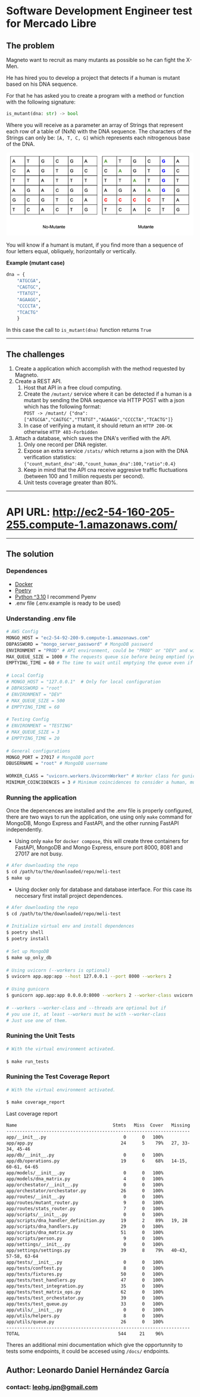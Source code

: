 # Software Development Engineer test for Mercado Libre

## The problem

Magneto want to recruit as many mutants as possible so he can fight the X-Men.

He has hired you to develop a project that detects if a human is mutant based on his DNA sequence.

For that he has asked you to create a program with a method or function with the following signature:

```python
is_mutant(dna: str) -> bool
```

Where you will receive as a parameter an array of Strings that represent each row of a table of (NxN)
with the DNA sequence. The characters of the Strings can only be: ```[A, T, C, G]``` which represents each
nitrogenous base of the DNA.

![example](/assets/example.png)

You will know if a humant is mutant, if you find more than a sequence of four letters equal, obliquely, horizontally
or vertically.

**Example (mutant case)**

```python
dna = {
    "ATGCGA",
    "CAGTGC",
    "TTATGT",
    "AGAAGG",
    "CCCCTA",
    "TCACTG"
    }
```
In this case the call to ```is_mutant(dna)``` function returns ```True```

---

## The challenges

1. Create a application which accomplish with the method requested by Magneto.
2. Create a REST API.
   1. Host that API in a free cloud computing.
   2. Create the ```/mutant/``` service where it can be detected if a human is a mutant by sending the DNA sequence via HTTP
   POST with a json which has the following format: <br>
   ```POST -> /mutant/ {"dna":["ATGCGA","CAGTGC","TTATGT","AGAAGG","CCCCTA","TCACTG"]}```
   3. In case of verifying a mutant, it should return an ```HTTP 200-OK``` otherwise ```HTTP 403-Forbidden```
3. Attach a database, which saves the DNA's verified with the API.
   1. Only one record per DNA register.
   2. Expose an extra service ```/stats/``` which returns a json with the DNA verification statistics: <br>
   ```{"count_mutant_dna":40,"count_human_dna":100,"ratio":0.4} ```
   3. Keep in mind that the API cna receive aggresive traffic fluctuations (between 100 and 1 million requests per second).
   4. Unit tests coverage greater than 80%.

---

# API URL: http://ec2-54-160-205-255.compute-1.amazonaws.com/

---
## The solution

### Dependences
- [Docker](https://docs.docker.com/engine/install/)
- [Poetry](https://python-poetry.org/docs/)
- [Python ^3.10](https://github.com/pyenv/pyenv) I recommend Pyenv
- .env file (.env.example is ready to be used)

### Understanding .env file
```sh
# AWS Config
MONGO_HOST = "ec2-54-92-200-9.compute-1.amazonaws.com"
DBPASSWORD = "mongo_server_password" # MongoDB password
ENVIRONMENT = "PROD" # API environment, could be "PROD" or "DEV" and will write on different db
MAX_QUEUE_SIZE = 1000 # The requests queue sie before being emptied (you'll undersant later)
EMPTYING_TIME = 60 # The time to wait until emptying the queue even if it is not full

# Local Config
# MONGO_HOST = "127.0.0.1"  # Only for local configuration
# DBPASSWORD = "root"
# ENVIRONMENT = "DEV"
# MAX_QUEUE_SIZE = 500
# EMPTYING_TIME = 60

# Testing Config
# ENVIRONMENT = "TESTING"
# MAX_QUEUE_SIZE = 3
# EMPTYING_TIME = 20

# General configurations
MONGO_PORT = 27017 # MongoDB port
DBUSERNAME = "root" # MongoDB username

WORKER_CLASS = "uvicorn.workers.UvicornWorker" # Worker class for gunicorn to run the app
MINIMUM_COINCIDENCES = 3 # Minimum coincidences to consider a human, mutant
```

### Running the application
Once the depencences are installed and the .env file is properly configured, there are two ways to run the application, one using only `make` command for MongoDB, Mongo Express and FastAPI, and the other running FastAPI independently.


- Using only `make` for `docker compose`, this will create three containers for FastAPI, MongoDB and Mongo Express, ensure port 8000, 8081 and 27017 are not busy.
 ```sh
 # Afer downloading the repo
$ cd /path/to/the/downloaded/repo/meli-test
$ make up
 ```

- Using docker only for database and database interface. For this case its neccesary first install project dependences.

```sh
# Afer downloading the repo
$ cd /path/to/the/downloaded/repo/meli-test

# Initialize virtual env and install dependences
$ poetry shell
$ poetry install

# Set up MongoDB
$ make up_only_db

# Using uvicorn (--workers is optional)
$ uvicorn app.app:app --host 127.0.0.1 --port 8000 --workers 2

# Using gunicorn
$ gunicorn app.app:app 0.0.0.0:8000 --workers 2 --worker-class uvicorn.workers.UvicornWorkers --threads 2

# --workers --worker-class and --threads are optional but if
# you use it, at least --workers must be with --worker-class
# Just use one of them.
```

### Runining the Unit Tests

```sh
# With the virtual environment activated.

$ make run_tests
```

### Runining the Test Coverage Report

```sh
# With the virtual environment activated.

$ make coverage_report
```

Last coverage report

```
Name                                    Stmts   Miss  Cover   Missing
---------------------------------------------------------------------
app/__init__.py                             0      0   100%
app/app.py                                 24      5    79%   27, 33-34, 45-46
app/db/__init__.py                          0      0   100%
app/db/operations.py                       19      6    68%   14-15, 60-61, 64-65
app/models/__init__.py                      0      0   100%
app/models/dna_matrix.py                    4      0   100%
app/orchestator/__init__.py                 0      0   100%
app/orchestator/orchestator.py             26      0   100%
app/routes/__init__.py                      0      0   100%
app/routes/mutant_router.py                 9      0   100%
app/routes/stats_router.py                  7      0   100%
app/scripts/__init__.py                     0      0   100%
app/scripts/dna_handler_definition.py      19      2    89%   19, 28
app/scripts/dna_handlers.py                29      0   100%
app/scripts/dna_matrix.py                  51      0   100%
app/scripts/person.py                       9      0   100%
app/settings/__init__.py                    0      0   100%
app/settings/settings.py                   39      8    79%   40-43, 57-58, 63-64
app/tests/__init__.py                       0      0   100%
app/tests/conftest.py                       8      0   100%
app/tests/fixtures.py                      50      0   100%
app/tests/test_handlers.py                 47      0   100%
app/tests/test_integration.py              35      0   100%
app/tests/test_matrix_ops.py               62      0   100%
app/tests/test_orchestator.py              39      0   100%
app/tests/test_queue.py                    33      0   100%
app/utils/__init__.py                       0      0   100%
app/utils/helpers.py                        8      0   100%
app/utils/queue.py                         26      0   100%
---------------------------------------------------------------------
TOTAL                                     544     21    96%
```

Theres an additional mini documentation which give the opportunnity to tests some endpoints, it could be accesed using `/docs/` endpoints.

## Author: Leonardo Daniel Hernández García
### contact: leohg.ipn@gmail.com
